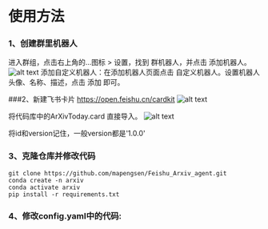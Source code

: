 # 使用方法
### 1、创建群里机器人
进入群组，点击右上角的...图标 > 设置，找到 群机器人，并点击 添加机器人。
![alt text](image.png)
添加自定义机器人：在添加机器人页面点击 自定义机器人。设置机器人头像、名称、描述，点击 添加 即可。

###2、新建飞书卡片
https://open.feishu.cn/cardkit
![alt text](image.png)


将代码库中的ArXivToday.card 直接导入。
![alt text](image-1.png)


将id和version记住，一般version都是'1.0.0'


### 3、克隆仓库并修改代码
```
git clone https://github.com/mapengsen/Feishu_Arxiv_agent.git
conda create -n arxiv
conda activate arxiv
pip install -r requirements.txt
```


### 4、修改config.yaml中的代码:







